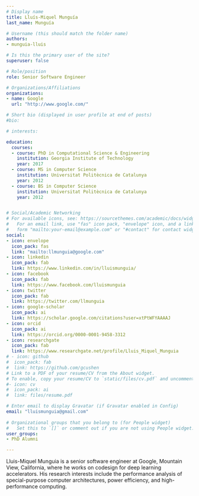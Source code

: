 ```yaml
---
# Display name
title: Lluís-Miquel Munguía
last_name: Munguía

# Username (this should match the folder name)
authors:
- munguia-lluis

# Is this the primary user of the site?
superuser: false

# Role/position
role: Senior Software Engineer

# Organizations/Affiliations
organizations:
- name: Google
  url: "http://www.google.com/"

# Short bio (displayed in user profile at end of posts)
#bio: 

# interests:

education:
  courses:
  - course: PhD in Computational Science & Engineering
    institution: Georgia Institute of Technology
    year: 2017
  - course: MS in Computer Science
    institution: Universitat Politècnica de Catalunya
    year: 2012
  - course: BS in Computer Science
    institution: Universitat Politècnica de Catalunya
    year: 2012


# Social/Academic Networking
# For available icons, see: https://sourcethemes.com/academic/docs/widgets/#icons
#   For an email link, use "fas" icon pack, "envelope" icon, and a link in the
#   form "mailto:your-email@example.com" or "#contact" for contact widget.
social:
- icon: envelope
  icon_pack: fas
  link: "mailto:llmunguia@google.com"
- icon: linkedin
  icon_pack: fab
  link: https://www.linkedin.com/in/lluismunguia/
- icon: facebook
  icon_pack: fab
  link: https://www.facebook.com/lluismunguia
- icon: twitter
  icon_pack: fab
  link: https://twitter.com/llmunguia
- icon: google-scholar
  icon_pack: ai
  link: https://scholar.google.com/citations?user=xtPtWFYAAAAJ
- icon: orcid
  icon_pack: ai
  link: https://orcid.org/0000-0001-9458-3312
- icon: researchgate
  icon_pack: fab
  link: https://www.researchgate.net/profile/Lluis_Miquel_Munguia
# - icon: github
#  icon_pack: fab
#  link: https://github.com/gcushen
# Link to a PDF of your resume/CV from the About widget.
# To enable, copy your resume/CV to `static/files/cv.pdf` and uncomment the lines below.  
#- icon: cv
#  icon_pack: ai
#  link: files/resume.pdf

# Enter email to display Gravatar (if Gravatar enabled in Config)
email: "lluismunguia@gmail.com"
  
# Organizational groups that you belong to (for People widget)
#   Set this to `[]` or comment out if you are not using People widget.  
user_groups:
- PhD Alumni

---
```


Lluis-Miquel Munguia is a senior software engineer at Google, Mountain View, California, where he works on codesign for deep learning accelerators. His research interests include the performance analysis of special-purpose computer architectures, power efficiency, and high-performance computing.